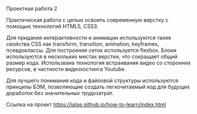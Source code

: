 Проектная работа 2

Практическая работа с целью освоить современную верстку с помощью технологий HTML5, CSS3.

Для придания интерактивности и анимации используются такие свойства CSS как transform, transition, animation, keyframes, псевдоклассы. Для построения сеток используется flexbox.
Блоки используются в нескольких местах верстки, что сокращает общий размер кода. Использвана технология встраивания видео со сторонних ресурсов, в частности видеохостинга Youtube.

Для лучшего понимания кода и файловой структуры используются принципы БЭМ, позволяющие создать легкочитаемый код для будущих доработок без значительных трудозатрат.

Ссылка на проект https://ialse.github.io/how-to-learn/index.html